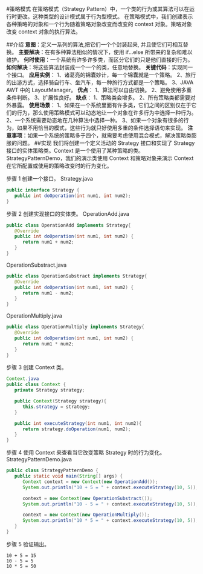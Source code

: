 #策略模式
在策略模式（Strategy Pattern）中，一个类的行为或其算法可以在运行时更改。这种类型的设计模式属于行为型模式。
在策略模式中，我们创建表示各种策略的对象和一个行为随着策略对象改变而改变的 context 对象。策略对象改变 context 对象的执行算法。

##介绍
**意图**：定义一系列的算法,把它们一个个封装起来, 并且使它们可相互替换。
**主要解决**：在有多种算法相似的情况下，使用 if...else 所带来的复杂和难以维护。
**何时使用**：一个系统有许多许多类，而区分它们的只是他们直接的行为。
**如何解决**：将这些算法封装成一个一个的类，任意地替换。
**关键代码**：实现同一个接口。
**应用实例**：
1、诸葛亮的锦囊妙计，每一个锦囊就是一个策略。
2、旅行的出游方式，选择骑自行车、坐汽车，每一种旅行方式都是一个策略。 
3、JAVA AWT 中的 LayoutManager。
**优点**： 
1、算法可以自由切换。 
2、避免使用多重条件判断。 
3、扩展性良好。
**缺点**： 
1、策略类会增多。 
2、所有策略类都需要对外暴露。
**使用场景**： 
1、如果在一个系统里面有许多类，它们之间的区别仅在于它们的行为，那么使用策略模式可以动态地让一个对象在许多行为中选择一种行为。 
2、一个系统需要动态地在几种算法中选择一种。 
3、如果一个对象有很多的行为，如果不用恰当的模式，这些行为就只好使用多重的条件选择语句来实现。
**注意事项**：如果一个系统的策略多于四个，就需要考虑使用混合模式，解决策略类膨胀的问题。
##实现
我们将创建一个定义活动的 Strategy 接口和实现了 Strategy 接口的实体策略类。Context 是一个使用了某种策略的类。
StrategyPatternDemo，我们的演示类使用 Context 和策略对象来演示 Context 在它所配置或使用的策略改变时的行为变化。
[](``)

步骤 1
创建一个接口。
Strategy.java
```java
public interface Strategy {
   public int doOperation(int num1, int num2);
}
```
步骤 2
创建实现接口的实体类。
OperationAdd.java
```java
public class OperationAdd implements Strategy{
   @Override
   public int doOperation(int num1, int num2) {
      return num1 + num2;
   }
}
```
OperationSubstract.java
```java
public class OperationSubstract implements Strategy{
   @Override
   public int doOperation(int num1, int num2) {
      return num1 - num2;
   }
}
```
OperationMultiply.java
```java
public class OperationMultiply implements Strategy{
   @Override
   public int doOperation(int num1, int num2) {
      return num1 * num2;
   }
}
```
步骤 3
创建 Context 类。
```java
Context.java
public class Context {
   private Strategy strategy;

   public Context(Strategy strategy){
      this.strategy = strategy;
   }

   public int executeStrategy(int num1, int num2){
      return strategy.doOperation(num1, num2);
   }
}
```
步骤 4
使用 Context 来查看当它改变策略 Strategy 时的行为变化。
StrategyPatternDemo.java
```java
public class StrategyPatternDemo {
   public static void main(String[] args) {
      Context context = new Context(new OperationAdd());        
      System.out.println("10 + 5 = " + context.executeStrategy(10, 5));

      context = new Context(new OperationSubstract());        
      System.out.println("10 - 5 = " + context.executeStrategy(10, 5));

      context = new Context(new OperationMultiply());        
      System.out.println("10 * 5 = " + context.executeStrategy(10, 5));
   }
}
```
步骤 5
验证输出。
```
10 + 5 = 15
10 - 5 = 5
10 * 5 = 50
```